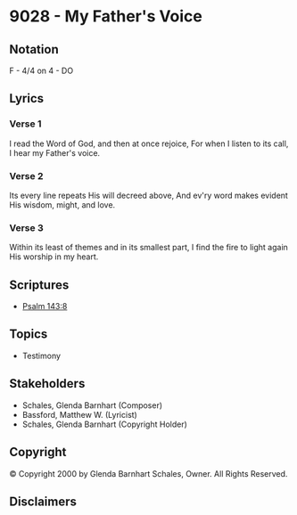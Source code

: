 # 9028 - My Father's Voice

## Notation

F - 4/4 on 4 - DO

## Lyrics

### Verse 1

I read the Word of God, and then at once rejoice, For when I listen to its call, I hear my Father's voice. 

### Verse 2

Its every line repeats His will decreed above, And ev'ry word makes evident His wisdom, might, and love.

### Verse 3

Within its least of themes and in its smallest part, I find the fire to light again His worship in my heart.


## Scriptures

- [Psalm 143:8](https://www.biblegateway.com/passage/?search=Psalm%20143%3A8)

## Topics

- Testimony

## Stakeholders

- Schales, Glenda Barnhart (Composer)
- Bassford, Matthew W. (Lyricist)
- Schales, Glenda Barnhart (Copyright Holder)

## Copyright

© Copyright 2000 by Glenda Barnhart Schales, Owner. All Rights Reserved.


## Disclaimers


